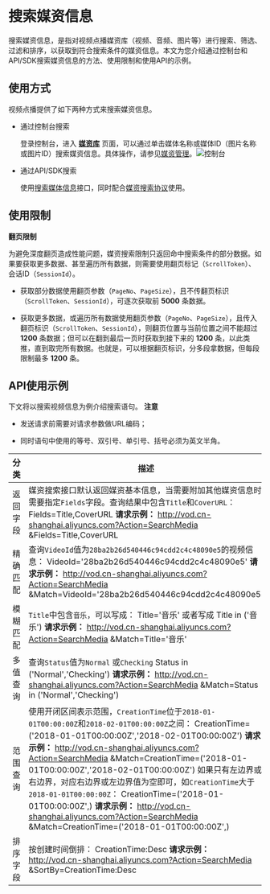 搜索媒资信息 
===========================

搜索媒资信息，是指对视频点播媒资库（视频、音频、图片等）进行搜索、筛选、过滤和排序，以获取到符合搜索条件的媒资信息。本文为您介绍通过控制台和API/SDK搜索媒资信息的方法、使用限制和使用API的示例。

使用方式 
-------------------------

视频点播提供了如下两种方式来搜索媒资信息。

* 通过控制台搜索

  登录控制台，进入 **[媒资库](https://vod.console.aliyun.com/#/media/video/list)** 页面，可以通过单击媒体名称或媒体ID（图片名称或图片ID）搜索媒资信息。具体操作，请参见[媒资管理](/cn.zh-CN/控制台指南/媒资库/媒资管理.md)。![控制台](https://static-aliyun-doc.oss-accelerate.aliyuncs.com/assets/img/zh-CN/0870685061/p182013.png)
  

* 通过API/SDK搜索

  使用[搜索媒体信息](/cn.zh-CN/服务端API/媒资管理/媒资搜索/搜索媒资信息.md)接口，同时配合[媒资搜索协议](/cn.zh-CN/服务端API/附录/媒资搜索协议.md)使用。
  




使用限制 
-------------------------

**翻页限制** 

为避免深度翻页造成性能问题，媒资搜索限制只返回命中搜索条件的部分数据。如果要获取更多数据、甚至遍历所有数据，则需要使用翻页标记（`ScrollToken`）、会话ID（`SessionId`）。

* 获取部分数据使用翻页参数（`PageNo`、`PageSize`），且不传翻页标识（`ScrollToken`、`SessionId`），可逐次获取前 **5000** 条数据。

  

* 获取更多数据，或遍历所有数据使用翻页参数（`PageNo`、`PageSize`），且传入翻页标识（`ScrollToken`、`SessionId`），则翻页位置与当前位置之间不能超过 **1200** 条数据；但可以在翻到最后一页时获取到接下来的 **1200** 条，以此类推，直到取完所有数据。也就是，可以根据翻页标识，分多段拿数据，但每段限制最多 **1200** 条。

  




API使用示例 
----------------------------

下文将以搜索视频信息为例介绍搜索语句。
**注意**

* 发送请求前需要对请求参数做URL编码；

  

* 同时语句中使用的等号、双引号、单引号、括号必须为英文半角。

  





|  分类  |                                                                                                                                                                                                                                                                                                                                      描述                                                                                                                                                                                                                                                                                                                                       |
|------|-------------------------------------------------------------------------------------------------------------------------------------------------------------------------------------------------------------------------------------------------------------------------------------------------------------------------------------------------------------------------------------------------------------------------------------------------------------------------------------------------------------------------------------------------------------------------------------------------------------------------------------------------------------------------------|
| 返回字段 | 媒资搜索接口默认返回媒资基本信息，当需要附加其他媒资信息时需要指定`Fields`字段。查询结果中包含`Title`和`CoverURL`： Fields=Title,CoverURL  **请求示例：**  http://vod.cn-shanghai.aliyuncs.com?Action=SearchMedia &Fields=Title,CoverURL                                                                                                                                                                                                                                                                                                                                                                                                        |
| 精确匹配 | 查询`VideoId`值为`28ba2b26d540446c94cdd2c4c48090e5`的视频信息： VideoId='28ba2b26d540446c94cdd2c4c48090e5'  **请求示例：**  http://vod.cn-shanghai.aliyuncs.com?Action=SearchMedia &Match=VideoId='28ba2b26d540446c94cdd2c4c48090e5'                                                                                                                                                                                                                                                                                                                                                                         |
| 模糊匹配 | `Title`中包含`音乐`，可以写成： Title='音乐'  或者写成 Title in ('音乐')  **请求示例：**  http://vod.cn-shanghai.aliyuncs.com?Action=SearchMedia &Match=Title='音乐'                                                                                                                                                                                                                                                                                                                                                                                                            |
| 多值查询 | 查询`Status`值为`Normal` 或`Checking` Status in ('Normal','Checking')  **请求示例：**  http://vod.cn-shanghai.aliyuncs.com?Action=SearchMedia &Match=Status in ('Normal','Checking')                                                                                                                                                                                                                                                                                                                                                                                                                    |
| 范围查询 | 使用开闭区间表示范围，`CreationTime`位于`2018-01-01T00:00:00Z`和`2018-02-01T00:00:00Z`之间： CreationTime=('2018-01-01T00:00:00Z','2018-02-01T00:00:00Z')  **请求示例：**  http://vod.cn-shanghai.aliyuncs.com?Action=SearchMedia &Match=CreationTime=('2018-01-01T00:00:00Z','2018-02-01T00:00:00Z')  如果只有左边界或右边界，对应右边界或左边界值为空即可，如`CreationTime`大于`2018-01-01T00:00:00Z`： CreationTime=('2018-01-01T00:00:00Z',)  **请求示例：**  http://vod.cn-shanghai.aliyuncs.com?Action=SearchMedia &Match=CreationTime=('2018-01-01T00:00:00Z',)  |
| 排序字段 | 按创建时间倒排： CreationTime:Desc  **请求示例：**  http://vod.cn-shanghai.aliyuncs.com?Action=SearchMedia &SortBy=CreationTime:Desc                                                                                                                                                                                                                                                                                                                                                                                                                                                                       |


